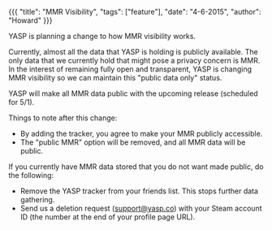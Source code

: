 {{{
  "title": "MMR Visibility",
  "tags": ["feature"],
  "date": "4-6-2015",
  "author": "Howard"
}}}

YASP is planning a change to how MMR visibility works.

<!--more-->

Currently, almost all the data that YASP is holding is publicly available.
The only data that we currently hold that might pose a privacy concern is MMR.
In the interest of remaining fully open and transparent, YASP is changing MMR visibility so we can maintain this "public data only" status.

YASP will make all MMR data public with the upcoming release (scheduled for 5/1).

Things to note after this change:
* By adding the tracker, you agree to make your MMR publicly accessible.
* The "public MMR" option will be removed, and all MMR data will be public.

If you currently have MMR data stored that you do not want made public, do the following:
* Remove the YASP tracker from your friends list.  This stops further data gathering.
* Send us a deletion request (support@yasp.co) with your Steam account ID (the number at the end of your profile page URL).
